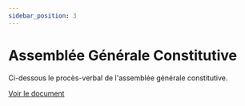 ```yaml
---
sidebar_position: 3
---
```

# Assemblée Générale Constitutive

Ci-dessous le procès-verbal de l'assemblée générale constitutive.

[Voir le document](/pdf/Assemblée%20Générale%20Constitutive.pdf) 